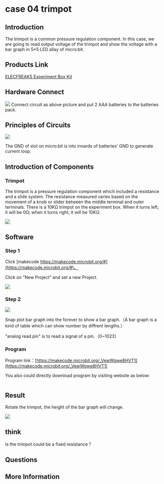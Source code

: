 # case 04 trimpot 

## Introduction ##

The trimpot is a common pressure regulation component. In this case, we are going to read output voltage of the trimpot and show the voltage with a bar graph in 5*5 LED allay of micro:bit. 


## Products Link

[ELECFREAKS Experiment Box Kit](https://www.elecfreaks.com/experiment-box-for-micro-bit.html)

## Hardware Connect ##


![](./images/LMsve7H.png)
 Connect circuit as above picture and put 2 AAA batteries to the batteries pack.

## Principles of Circuits ##

![](./images/VFmWZkG.png)

The GND of slot on micro:bit is into innards of batteries' GND to generate current loop.


## Introduction of Components ##

### Trimpot ###
 The trimpot is a pressure regulation component which included a resistance and a slide system. The resistance measured varies based on the movement of a knob or slider between the middle terminal and outer terminals. 
 There is a 10KΩ trimpot on the experiment box. When it turns left, it will be 0Ω; when it turns right, it will be 10KΩ.

![](./images/jHZQhOu.png)

## Software

### Step 1

 Click [makecode https://makecode.microbit.org/#](https://makecode.microbit.org/#)。

 Click on "New Project" and set a new Project.

![](./images/t34k5Zb.png)

### Step 2

![](./images/3Ekc31T.png)

 Snap plot bar graph into the forever to show a bar graph.（A bar graph is a kind of table which can show number by diffrent lengths.）

 "analog read pin" is to read a signal of a pin.（0~1023）

### Program

 Program link：[https://makecode.microbit.org/_VewWgwe8HVT1](https://makecode.microbit.org/_VewWgwe8HVT1)

 You also could directly download program by visiting website as below:

<div style="position:relative;height:0;paddingbottom:70%;overflow:hidden;"><iframe style="position:absolute;top:0;left:0;width:100%;height:100%;" src="https://makecode.microbit.org/#pub:_VewWgwe8HVT1" frameborder="0" sandbox="allowpopups allowforms allowscripts allowsameorigin"></iframe></div>  


## Result

 Rotate the trimpot, the height of the bar graph will change.

![](./images/WDagGas.gif)

## think

 Is the trimpot could be a fixed resistance？

## Questions



## More Information 


